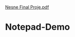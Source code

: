[Nesne Final Proje.pdf](https://github.com/msimalunsal/Notepad-Demo/files/6054233/Nesne.Final.Proje.pdf)
# Notepad-Demo
